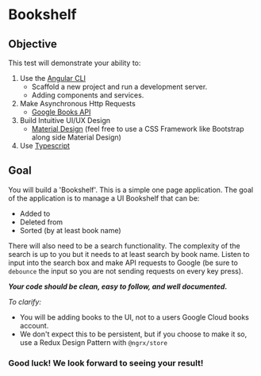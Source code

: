 # Bookshelf
## Objective
This test will demonstrate your ability to:
1) Use the [Angular CLI](https://github.com/angular/angular-cli)
    - Scaffold a new project and run a development server.
    - Adding components and services.
2) Make Asynchronous Http Requests
    - [Google Books API](https://developers.google.com/books/docs/v1/getting_started)
3) Build Intuitive UI/UX Design
    - [Material Design](https://material.angular.io/) (feel free to use a CSS Framework like Bootstrap along side Material Design)
4) Use [Typescript](https://www.typescriptlang.org/)

## Goal
You will build a 'Bookshelf'. This is a simple one page application. The goal of the application
is to manage a UI Bookshelf that can be:
- Added to
- Deleted from
- Sorted (by at least book name)

There will also need to be a search functionality. The complexity of the search is up to you
but it needs to at least search by book name. Listen to input into the search box and make API requests
to Google (be sure to `debounce` the input so you are not sending requests on every key press).

***Your code should be clean, easy to follow, and well documented.***

*To clarify:*
- You will be adding books to the UI, not to a users Google Cloud books account.
- We don't expect this to be persistent, but if you choose to make it so, use a Redux Design Pattern with `@ngrx/store`

### Good luck! We look forward to seeing your result!
